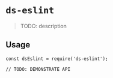# `ds-eslint`

> TODO: description

## Usage

```
const dsEslint = require('ds-eslint');

// TODO: DEMONSTRATE API
```
